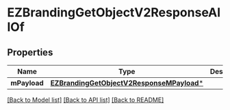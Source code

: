 # EZBrandingGetObjectV2ResponseAllOf

## Properties
Name | Type | Description | Notes
------------ | ------------- | ------------- | -------------
**mPayload** | [**EZBrandingGetObjectV2ResponseMPayload***](EZBrandingGetObjectV2ResponseMPayload.md) |  | 

[[Back to Model list]](../README.md#documentation-for-models) [[Back to API list]](../README.md#documentation-for-api-endpoints) [[Back to README]](../README.md)


